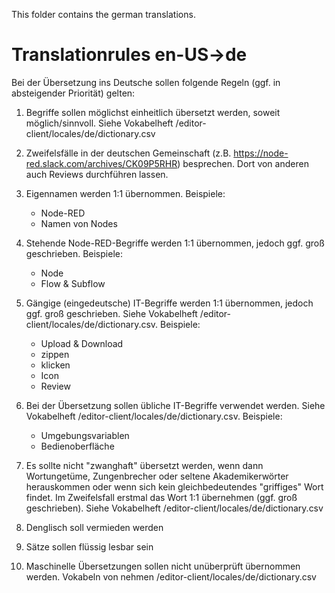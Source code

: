 This folder contains the german translations.

# Translationrules en-US→de

Bei der Übersetzung ins Deutsche sollen folgende Regeln (ggf. in absteigender Priorität) gelten:

1. Begriffe sollen möglichst einheitlich übersetzt werden, soweit möglich/sinnvoll. Siehe Vokabelheft /editor-client/locales/de/dictionary.csv

2. Zweifelsfälle in der deutschen Gemeinschaft (z.B. https://node-red.slack.com/archives/CK09P5RHR) besprechen. Dort von anderen auch Reviews durchführen lassen.

3. Eigennamen werden 1:1 übernommen. Beispiele:
   - Node-RED
   - Namen von Nodes

4. Stehende Node-RED-Begriffe werden 1:1 übernommen, jedoch ggf. groß geschrieben. Beispiele:
   - Node
   - Flow & Subflow

5. Gängige (eingedeutsche) IT-Begriffe werden 1:1 übernommen, jedoch ggf. groß geschrieben. Siehe Vokabelheft /editor-client/locales/de/dictionary.csv. Beispiele:
   - Upload & Download
   - zippen
   - klicken
   - Icon
   - Review

6. Bei der Übersetzung sollen übliche IT-Begriffe verwendet werden. Siehe Vokabelheft /editor-client/locales/de/dictionary.csv. Beispiele:
   - Umgebungsvariablen
   - Bedienoberfläche

7. Es sollte nicht "zwanghaft" übersetzt werden, wenn dann Wortungetüme, Zungenbrecher oder seltene Akademikerwörter herauskommen oder wenn sich kein gleichbedeutendes "griffiges" Wort findet. Im Zweifelsfall erstmal das Wort 1:1 übernehmen (ggf. groß geschrieben). Siehe Vokabelheft /editor-client/locales/de/dictionary.csv

8. Denglisch soll vermieden werden

9. Sätze sollen flüssig lesbar sein

10. Maschinelle Übersetzungen sollen nicht unüberprüft übernommen werden. Vokabeln von nehmen /editor-client/locales/de/dictionary.csv
